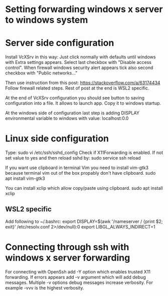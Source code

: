 Setting forwarding windows x server to windows system
====================================================================================

Server side configuration
====================================================================================
Install VcXSrv in this way:
Just click normally with defaults until windows with Extra settings appears.
Select last checkbox with "Disable access control". When firewall windows security 
alert appears tick also second checkbox with "Public networks..."

Then use instruction from this post:
https://stackoverflow.com/a/63174434
Follow firewall related steps. Rest of post at the end is WSL2 specific.

At the end of VcXSrv configuration you should see button to saving configuration
into a file. It allows to launch app. Copy it to windows startup.

At the windows side of configuration last step is adding DISPLAY environmental 
variable to windows with value:
	localhost:0.0

Linux side configuration
====================================================================================
Type:
	sudo vi /etc/ssh/sshd_config
Check if X11Forwarding is enabled. If not set value to yes and then
reload sshd by:
	sudo service ssh reload

If you want use clipboard in terminal Vim you need to install vim-gtk3 because
terminal vim out of the box propably don't have clipboard.
	sudo apt install vim-gtk3

You can install xclip which allow copy/paste using clipboard.
	sudo apt install xclip

WSL2 specific
-------------
Add following to ~/.bashrc:
	export DISPLAY=$(awk '/nameserver / {print $2; exit}' /etc/resolv.conf 2>/dev/null):0
	export LIBGL_ALWAYS_INDIRECT=1

Connecting through ssh with windows x server forwarding
====================================================================================
For connecting with OpenSsh add -Y option which enables trusted X11 forwarding.
If errors appears add -v argument which will add debug messages. Multiple -v options 
debug messages increase verbosity. For example -vvv is the highest verbosity.
